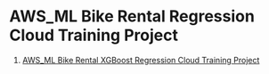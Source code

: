 # AWS_ML Bike Rental Regression Cloud Training Project

01. [AWS_ML Bike Rental XGBoost Regression Cloud Training Project](./AWS_ML-Bike-Rental-XGBoost-Regression-Cloud-Training-Project.ipynb)
